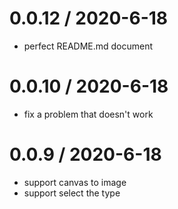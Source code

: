# 0.0.12 / 2020-6-18
- perfect README.md document

# 0.0.10 / 2020-6-18
- fix a problem that doesn't work

# 0.0.9 / 2020-6-18
- support canvas to image
- support select the type
